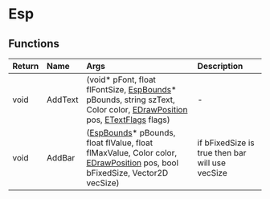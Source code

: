 ﻿# Esp

## Functions

| Return | Name | Args | Description |
| :--- | :--- | :--- | :--- |
| void | AddText | (void* pFont, float flFontSize, [EspBounds](../datatypes/espbounds.md)* pBounds, string szText, Color color, [EDrawPosition](../enums/edrawposition.md) pos, [ETextFlags](../enums/etextflags.md) flags) | - |
| void | AddBar | ([EspBounds](../datatypes/espbounds.md)* pBounds, float flValue, float flMaxValue, Color color, [EDrawPosition](../enums/edrawposition.md) pos, bool bFixedSize, Vector2D vecSize) | if bFixedSize is true then bar will use vecSize |
